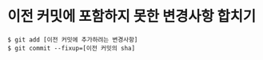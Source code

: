 # 이전 커밋에 포함하지 못한 변경사항 합치기

``` shell
$ git add [이전 커밋에 추가하려는 변경사항]
$ git commit --fixup=[이전 커밋의 sha]
```
